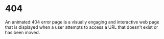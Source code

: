 # 404
An animated 404 error page is a visually engaging and interactive web page that is displayed when a user attempts to access a URL that doesn't exist or has been moved. 

